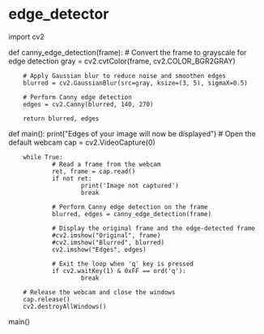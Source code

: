 # edge_detector
import cv2

def canny_edge_detection(frame):
        # Convert the frame to grayscale for edge detection
        gray = cv2.cvtColor(frame, cv2.COLOR_BGR2GRAY)

        # Apply Gaussian blur to reduce noise and smoothen edges
        blurred = cv2.GaussianBlur(src=gray, ksize=(3, 5), sigmaX=0.5)

        # Perform Canny edge detection
        edges = cv2.Canny(blurred, 140, 270)

        return blurred, edges

def main():
        print("Edges of your image will now be displayed")
        # Open the default webcam
        cap = cv2.VideoCapture(0)

        while True:
                # Read a frame from the webcam
                ret, frame = cap.read()
                if not ret:
                        print('Image not captured')
                        break

                # Perform Canny edge detection on the frame
                blurred, edges = canny_edge_detection(frame)

                # Display the original frame and the edge-detected frame
                #cv2.imshow("Original", frame)
                #cv2.imshow("Blurred", blurred)
                cv2.imshow("Edges", edges)

                # Exit the loop when 'q' key is pressed
                if cv2.waitKey(1) & 0xFF == ord('q'):
                        break

        # Release the webcam and close the windows
        cap.release()
        cv2.destroyAllWindows()

main()
